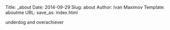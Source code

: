 Title: _about
Date: 2014-09-29
Slug: about
Author: Ivan Maximov
Template: aboutme
URL:
save_as: index.html

underdog and overachiever
